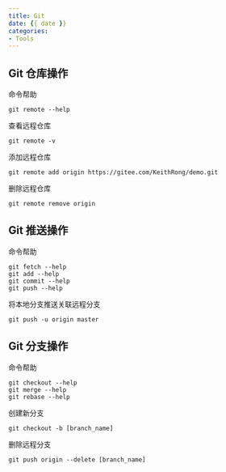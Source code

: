 ```yaml
---
title: Git
date: {{ date }}
categories:
- Tools
---
```

## Git 仓库操作

命令帮助

```shell
git remote --help
```

查看远程仓库

```shell
git remote -v
```

添加远程仓库

```shell
git remote add origin https://gitee.com/KeithRong/demo.git
```

删除远程仓库

```shell
git remote remove origin
```

## Git 推送操作

命令帮助

```shell
git fetch --help
git add --help
git commit --help
git push --help
```

将本地分支推送关联远程分支

```shell
git push -u origin master
```

## Git 分支操作

命令帮助

```shell
git checkout --help
git merge --help
git rebase --help
```

创建新分支

```shell
git checkout -b [branch_name]
```

删除远程分支

```shell
git push origin --delete [branch_name]
```



